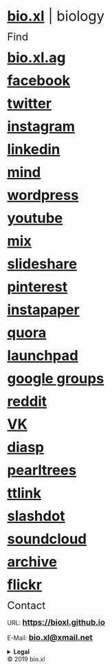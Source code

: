 <p><strong><font size="6"><a href="https://bio.xl.ag">bio.xl</a></font></strong><font size="6"> | biology</font>
<p><font size="5">Find</font></p>
<p><strong><font size="6"><a href="https://bio.xl.ag">bio.xl.ag</a></font></strong>
<p><strong><font size="6"><a href="https://facebook.com/bio.xl">facebook</a></font></strong>
<p><strong><font size="6"><a href="https://twitter.com/bio_xl">twitter</a></font></strong>
<p><strong><font size="6"><a href="https://instagram.com/bio.xl.uni">instagram</a></font></strong>
<p><strong><font size="6"><a href="https://linkedin.com/in/bioxl">linkedin</a></font></strong>
<p><strong><font size="6"><a href="https://minds.com/bioxl">mind</a></font></strong>
<p><strong><font size="6"><a href="https://bioxlag.wordpress.com/">wordpress</a></font></strong>
<p><strong><font size="6"><a href="https://www.youtube.com/channel/UCl656nePdOy8NaKqsAYpEbQ">youtube</a></font></strong>
<p><strong><font size="6"><a href="https://mix.com/bioxl">mix</a></font></strong>
<p><strong><font size="6"><a href="https://www.slideshare.net/bioxl">slideshare</a></font></strong>
<p><strong><font size="6"><a href="https://nl.pinterest.com/bioxlag/">pinterest</a></font></strong>
<p><strong><font size="6"><a href="https://www.instapaper.com/p/bioxl">instapaper</a></font></strong>
<p><strong><font size="6"><a href="https://www.quora.com/profile/Bioxl">quora</a></font></strong>
<p><strong><font size="6"><a href="https://launchpad.net/~bio.xl">launchpad</a></font></strong>
<p><strong><font size="6"><a href="https://groups.google.com/forum/#!forum/bioxl">google groups</a></font></strong>
<p><strong><font size="6"><a href="https://www.reddit.com/u/bioxl">reddit</a></font></strong>
<p><strong><font size="6"><a href="https://vk.com/bioxl">VK</a></font></strong>
<p><strong><font size="6"><a href="https://diasp.org/people/daeea940c7f701373df1047d7b62795e">diasp</a></font></strong>
<p><strong><font size="6"><a href="https://www.pearltrees.com/bioxl">pearltrees</a></font></strong>
<p><strong><font size="6"><a href="http://ttlink.com/bioxl">ttlink</a></font></strong>
<p><strong><font size="6"><a href="https://slashdot.org/~bio.xl">slashdot</a></font></strong>
<p><strong><font size="6"><a href="https://soundcloud.com/bioxl">soundcloud</a></font></strong>
<p><strong><font size="6"><a href="https://archive.org/details/@bio_xl">archive</a></font></strong>
<p><strong><font size="6"><a href="https://https://flickr.com/photos/bioxl/">flickr</a></font></strong>

<p><font size="5">Contact</font></p>
<p>URL: <strong><font size="4"><a href="https://bioxl.github.io">https://bioxl.github.io</a></font></strong></p>
<p>E-Mail: <strong><font size="4"><a href="mailto:bio.xl@xmail.net">bio.xl@xmail.net</a></font></strong></p>
<strong><details>
  <summary>Legal</summary>
  <p>CEO bio.xl Universal Unltd</p>
  <p>Michael Weber | CEO</p>
  <p>&#128241; +31 6 8413 9231</p>
</details></strong>
© 2019 bio.xl
